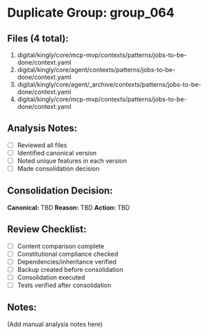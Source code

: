 # Duplicate Group: group_064

## Files (4 total):
1. digital/kingly/core/mcp-mvp/contexts/patterns/jobs-to-be-done/context.yaml
2. digital/kingly/core/agent/contexts/patterns/jobs-to-be-done/context.yaml
3. digital/kingly/core/agent/_archive/contexts/patterns/jobs-to-be-done/context.yaml
4. digital/kingly/core/mcp-mvp/contexts/patterns/jobs-to-be-done/context.yaml

## Analysis Notes:
- [ ] Reviewed all files
- [ ] Identified canonical version
- [ ] Noted unique features in each version
- [ ] Made consolidation decision

## Consolidation Decision:
**Canonical:** TBD
**Reason:** TBD
**Action:** TBD

## Review Checklist:
- [ ] Content comparison complete
- [ ] Constitutional compliance checked
- [ ] Dependencies/inheritance verified
- [ ] Backup created before consolidation
- [ ] Consolidation executed
- [ ] Tests verified after consolidation

## Notes:
(Add manual analysis notes here)
